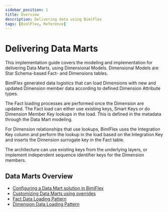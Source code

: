 ```yaml
---
sidebar_position: 1
title: Overview
description: Delivering data using BimlFlex
tags: [BimlFlex, Reference]
---
```


# Delivering Data Marts

This implementation guide covers the modeling and implementation for delivering Data Marts, using Dimensional Models. Dimensional Models are Star Schema-based Fact- and Dimensions tables.

BimlFlex generated data logistics that can load Dimensions with new and updated Dimension member data according to defined Dimension Attribute types.

The Fact loading processes are performed once the Dimension are updated. The Fact load can either use existing keys, Smart Keys or do Dimension Member Key lookups in the load. This is defined in the metadata through the Data Mart modeling.

For Dimension relationships that use lookups, BimlFlex uses the Integration Key column and perform the lookup in the load based on the Integration Key and inserts the Dimension surrogate key in the Fact table.

The architecture can use existing keys from the underlying layers, or implement independent sequence identifier keys for the Dimension members.

## Data Marts Overview

* [Configuring a Data Mart solution in BimlFlex](bimlflex-data-mart-configuration)
* [Customizing Data Marts using overrides](bimlflex-data-mart-overrides)
* [Fact Data Loading Pattern](bimlflex-data-mart-fact-pattern)
* [Dimension Data Loading Pattern](bimlflex-data-mart-dimension-pattern)